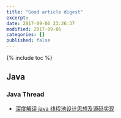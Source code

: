 ```yaml
---
title: "Good article digest"
excerpt:
date: 2017-09-06 23:26:37
modified: 2017-09-06
categories: []
published: false
---
```

{% include toc %}

## Java

### Java Thread
 - [深度解读 java 线程池设计思想及源码实现](https://hongjiev.github.io/2017/09/05/java-thread-pool/)
